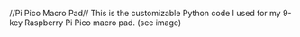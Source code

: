 //Pi Pico Macro Pad//
This is the customizable Python code I used for my 9-key Raspberry Pi Pico macro pad. (see image)
